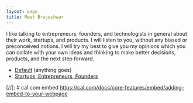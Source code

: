 ```yaml
---
layout: page
title: Meet Brajeshwar
---
```


I like talking to entrepreneurs, founders, and technologists in general about their work, startups, and products. I will listen to you, without any biased or preconceived notions. I will try my best to give you my opinions which you can collate with your own ideas and thinking to make better decisions, products, and the next step forward.

- [Default](https://cal.com/brajeshwar/default) (anything goes)
- [Startups, Entrepreneurs, Founders](https://cal.com/brajeshwar/startup)

[//]: # cal.com embed https://cal.com/docs/core-features/embed/adding-embed-to-your-webpage
